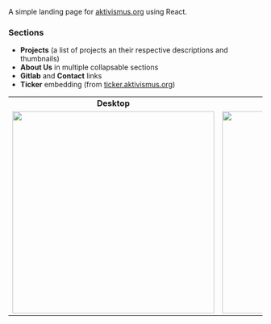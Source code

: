A simple landing page for [aktivismus.org](https://aktivismus.org) using React.

### Sections
- **Projects** (a list of projects an their respective descriptions and thumbnails)
- **About Us** in multiple collapsable sections
- **Gitlab** and **Contact** links
- **Ticker** embedding (from [ticker.aktivismus.org](https://ticker.aktivismus.org))

<table>
  <tr>
    <td align="center"><strong>Desktop</strong></td>
    <td align="center"><strong>Mobile</strong></td>
  </tr>
  <tr>
    <td>
      <img src="https://github.com/user-attachments/assets/7022c756-5929-4d62-82bd-4a818d736d5d" height="400" />
    </td>
    <td>
      <img src="https://github.com/user-attachments/assets/a39c11b3-c0de-4596-b5bc-563b14740f43" height="400" />
    </td>
  </tr>
</table>


